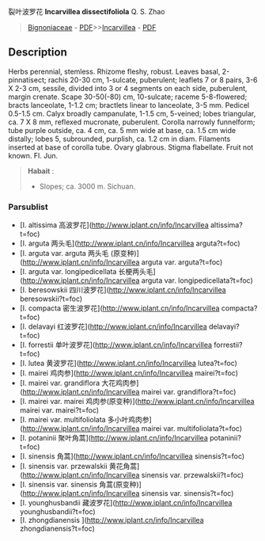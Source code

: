 裂叶波罗花 **Incarvillea dissectifoliola** Q. S. Zhao

> [Bignoniaceae](http://www.iplant.cn/info/Bignoniaceae?t=foc) - [PDF](http://www.iplant.cn/foc/pdf/Bignoniaceae.pdf)>>[Incarvillea](http://www.iplant.cn/info/Incarvillea?t=foc) - [PDF](http://www.iplant.cn/foc/pdf/Incarvillea.pdf)

## Description

Herbs perennial, stemless. Rhizome fleshy, robust. Leaves basal, 2-pinnatisect; rachis 20-30 cm, 1-sulcate, puberulent; leaflets 7 or 8 pairs, 3-6 X 2-3 cm, sessile, divided into 3 or 4 segments on each side, puberulent, margin crenate. Scape 30-50(-80) cm, 10-sulcate; raceme 5-8-flowered; bracts lanceolate, 1-1.2 cm; bractlets linear to lanceolate, 3-5 mm. Pedicel 0.5-1.5 cm. Calyx broadly campanulate, 1-1.5 cm, 5-veined; lobes triangular, ca. 7 X 8 mm, reflexed mucronate, puberulent. Corolla narrowly funnelform; tube purple outside, ca. 4 cm, ca. 5 mm wide at base, ca. 1.5 cm wide distally; lobes 5, subrounded, purplish, ca. 1.2 cm in diam. Filaments inserted at base of corolla tube. Ovary glabrous. Stigma flabellate. Fruit not known. Fl. Jun.


> **Habait** : 
>* Slopes; ca. 3000 m. Sichuan.



### Parsublist

* [I.  altissima  高波罗花](http://www.iplant.cn/info/Incarvillea altissima?t=foc)
* [I.  arguta  两头毛](http://www.iplant.cn/info/Incarvillea arguta?t=foc)
* [I.  arguta var. arguta  两头毛 (原变种)](http://www.iplant.cn/info/Incarvillea arguta var. arguta?t=foc)
* [I.  arguta var. longipedicellata  长梗两头毛](http://www.iplant.cn/info/Incarvillea arguta var. longipedicellata?t=foc)
* [I.  beresowskii  四川波罗花](http://www.iplant.cn/info/Incarvillea beresowskii?t=foc)
* [I.  compacta  密生波罗花](http://www.iplant.cn/info/Incarvillea compacta?t=foc)
* [I.  delavayi  红波罗花](http://www.iplant.cn/info/Incarvillea delavayi?t=foc)
* [I.  forrestii  单叶波罗花](http://www.iplant.cn/info/Incarvillea forrestii?t=foc)
* [I.  lutea  黄波罗花](http://www.iplant.cn/info/Incarvillea lutea?t=foc)
* [I.  mairei  鸡肉参](http://www.iplant.cn/info/Incarvillea mairei?t=foc)
* [I.  mairei var. grandiflora  大花鸡肉参](http://www.iplant.cn/info/Incarvillea mairei var. grandiflora?t=foc)
* [I.  mairei var. mairei  鸡肉参(原变种)](http://www.iplant.cn/info/Incarvillea mairei var. mairei?t=foc)
* [I.  mairei var. multifoliolata  多小叶鸡肉参](http://www.iplant.cn/info/Incarvillea mairei var. multifoliolata?t=foc)
* [I.  potaninii  聚叶角蒿](http://www.iplant.cn/info/Incarvillea potaninii?t=foc)
* [I.  sinensis  角蒿](http://www.iplant.cn/info/Incarvillea sinensis?t=foc)
* [I.  sinensis var. przewalskii  黄花角蒿](http://www.iplant.cn/info/Incarvillea sinensis var. przewalskii?t=foc)
* [I.  sinensis var. sinensis  角蒿(原变种)](http://www.iplant.cn/info/Incarvillea sinensis var. sinensis?t=foc)
* [I.  younghusbandii  藏波罗花](http://www.iplant.cn/info/Incarvillea younghusbandii?t=foc)
* [I.  zhongdianensis  ](http://www.iplant.cn/info/Incarvillea zhongdianensis?t=foc)
